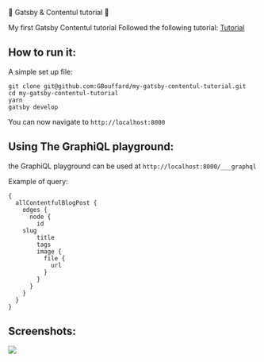 :barber: Gatsby & Contentul tutorial :barber:

My first Gatsby Contentul tutorial
Followed the following tutorial:
[Tutorial](https://dev.to/thebabscraig/content-management-with-gatsby-netlify-and-contentful-3kbg)

## How to run it:

A simple set up file:

```
git clone git@github.com:GBouffard/my-gatsby-contentul-tutorial.git
cd my-gatsby-contentul-tutorial
yarn
gatsby develop
```

You can now navigate to `http://localhost:8000`

## Using The GraphiQL playground:

the GraphiQL playground can be used at `http://localhost:8000/___graphql`

Example of query:

```
{
  allContentfulBlogPost {
    edges {
      node {
        id
    slug
        title
        tags
        image {
          file {
            url
          }
        }
      }
    }
  }
}
```

## Screenshots:

![](public/icons/icon-48x48.png)

